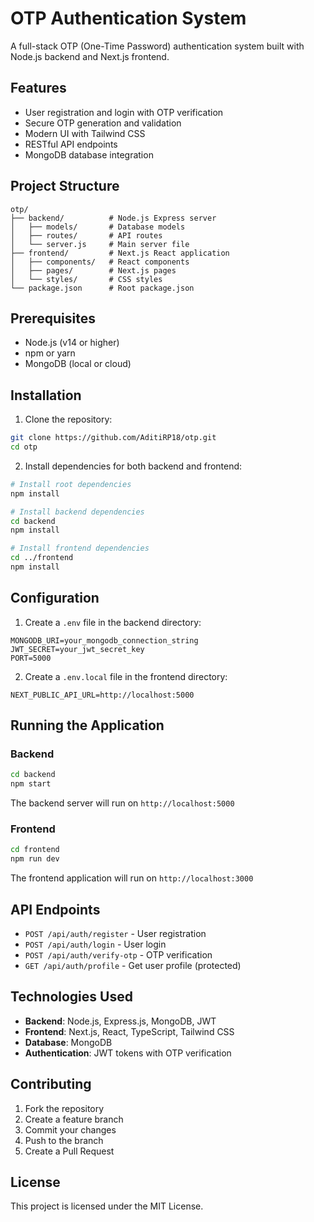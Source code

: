 # OTP Authentication System

A full-stack OTP (One-Time Password) authentication system built with Node.js backend and Next.js frontend.

## Features

- User registration and login with OTP verification
- Secure OTP generation and validation
- Modern UI with Tailwind CSS
- RESTful API endpoints
- MongoDB database integration

## Project Structure

```
otp/
├── backend/          # Node.js Express server
│   ├── models/       # Database models
│   ├── routes/       # API routes
│   └── server.js     # Main server file
├── frontend/         # Next.js React application
│   ├── components/   # React components
│   ├── pages/        # Next.js pages
│   └── styles/       # CSS styles
└── package.json      # Root package.json
```

## Prerequisites

- Node.js (v14 or higher)
- npm or yarn
- MongoDB (local or cloud)

## Installation

1. Clone the repository:
```bash
git clone https://github.com/AditiRP18/otp.git
cd otp
```

2. Install dependencies for both backend and frontend:
```bash
# Install root dependencies
npm install

# Install backend dependencies
cd backend
npm install

# Install frontend dependencies
cd ../frontend
npm install
```

## Configuration

1. Create a `.env` file in the backend directory:
```env
MONGODB_URI=your_mongodb_connection_string
JWT_SECRET=your_jwt_secret_key
PORT=5000
```

2. Create a `.env.local` file in the frontend directory:
```env
NEXT_PUBLIC_API_URL=http://localhost:5000
```

## Running the Application

### Backend
```bash
cd backend
npm start
```

The backend server will run on `http://localhost:5000`

### Frontend
```bash
cd frontend
npm run dev
```

The frontend application will run on `http://localhost:3000`

## API Endpoints

- `POST /api/auth/register` - User registration
- `POST /api/auth/login` - User login
- `POST /api/auth/verify-otp` - OTP verification
- `GET /api/auth/profile` - Get user profile (protected)

## Technologies Used

- **Backend**: Node.js, Express.js, MongoDB, JWT
- **Frontend**: Next.js, React, TypeScript, Tailwind CSS
- **Database**: MongoDB
- **Authentication**: JWT tokens with OTP verification

## Contributing

1. Fork the repository
2. Create a feature branch
3. Commit your changes
4. Push to the branch
5. Create a Pull Request

## License

This project is licensed under the MIT License. 